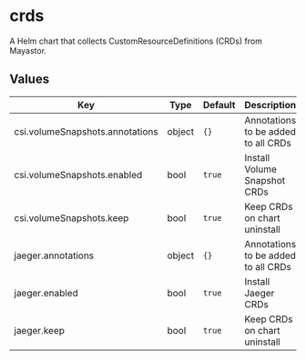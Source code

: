 # crds

A Helm chart that collects CustomResourceDefinitions (CRDs) from Mayastor.

## Values

| Key | Type | Default | Description |
|-----|------|---------|-------------|
| csi.volumeSnapshots.annotations | object | `{}` | Annotations to be added to all CRDs |
| csi.volumeSnapshots.enabled | bool | `true` | Install Volume Snapshot CRDs |
| csi.volumeSnapshots.keep | bool | `true` | Keep CRDs on chart uninstall |
| jaeger.annotations | object | `{}` | Annotations to be added to all CRDs |
| jaeger.enabled | bool | `true` | Install Jaeger CRDs |
| jaeger.keep | bool | `true` | Keep CRDs on chart uninstall |

